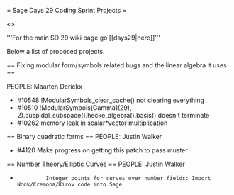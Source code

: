 = Sage Days 29 Coding Sprint Projects =

<<TableOfContents>>


'''For the main SD 29 wiki page go [[days29|here]]'''

Below a list of proposed projects.


== Fixing modular form/symbols related bugs and the linear algebra it uses ==

PEOPLE: Maarten Derickx

 * #10548	!ModularSymbols_clear_cache() not clearing everything
 * #10510	!ModularSymbols(Gamma1(29), 2).cuspidal_subspace().hecke_algebra().basis() doesn't terminate
 * #10262	memory leak in scalar*vector multiplication

== Binary quadratic forms ==
PEOPLE: Justin Walker
 * #4120        Make progress on getting this patch to pass muster

== Number Theory/Elliptic Curves ==
PEOPLE: Justin Walker
 *              Integer points for curves over number fields: Import Nook/Cremona/Kirov code into Sage
